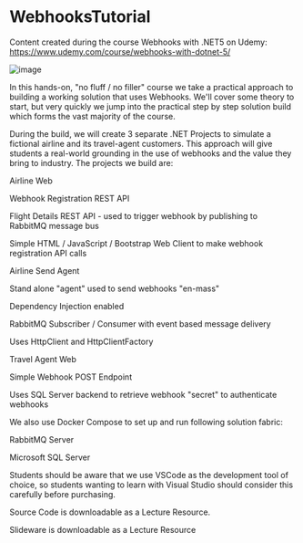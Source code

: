 # WebhooksTutorial

Content created during the course Webhooks with .NET5 on Udemy: https://www.udemy.com/course/webhooks-with-dotnet-5/

![image](https://user-images.githubusercontent.com/110463777/185569358-17de742e-9220-479c-bc3d-a7790059a5f2.png)

In this hands-on, "no fluff / no filler" course we take a practical approach to building a working solution that uses Webhooks. We'll cover some theory to start, but very quickly we jump into the practical step by step solution build which forms the vast majority of the course.

During the build, we will create 3 separate .NET Projects to simulate a fictional airline and its travel-agent customers. This approach will give students a real-world grounding in the use of webhooks and the value they bring to industry. The projects we build are:

Airline Web

Webhook Registration REST API

Flight Details REST API - used to trigger webhook by publishing to RabbitMQ message bus

Simple HTML / JavaScript / Bootstrap Web Client to make webhook registration API calls

Airline Send Agent

Stand alone "agent" used to send webhooks "en-mass"

Dependency Injection enabled

RabbitMQ Subscriber / Consumer with event based message delivery

Uses HttpClient and HttpClientFactory

Travel Agent Web

Simple Webhook POST Endpoint

Uses SQL Server backend to retrieve webhook "secret" to authenticate webhooks

We also use Docker Compose to set up and run following solution fabric:

RabbitMQ Server

Microsoft SQL Server

Students should be aware that we use VSCode as the development tool of choice, so students wanting to learn with Visual Studio should consider this carefully before purchasing.

Source Code is downloadable as a Lecture Resource.

Slideware is downloadable as a Lecture Resource
